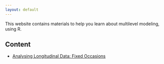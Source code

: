 ```yaml
---
layout: default
---
```


This website contains materials to help you learn about multilevel modeling, using R.


## Content

* [Analysing Longitudinal Data: Fixed Occasions](auqmer.github.io/MultilevelModeleR/LongitudinalModeling_fixedTime.html)

